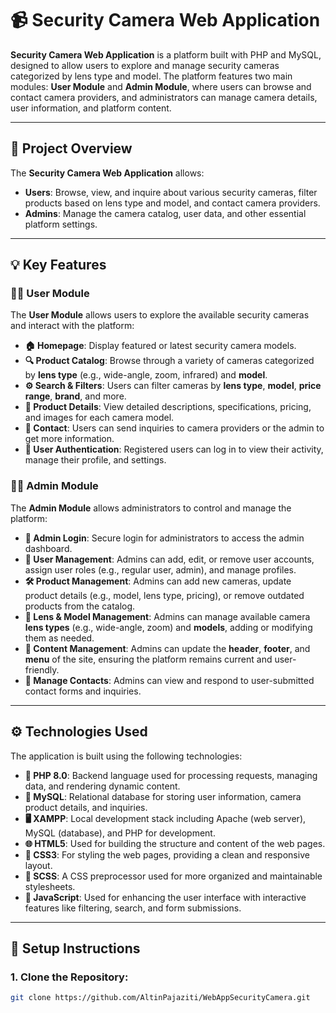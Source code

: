 # 📹 **Security Camera Web Application**

**Security Camera Web Application** is a platform built with PHP and MySQL, designed to allow users to explore and manage security cameras categorized by lens type and model. The platform features two main modules: **User Module** and **Admin Module**, where users can browse and contact camera providers, and administrators can manage camera details, user information, and platform content.

---

## 📝 **Project Overview**

The **Security Camera Web Application** allows:

- **Users**: Browse, view, and inquire about various security cameras, filter products based on lens type and model, and contact camera providers.
- **Admins**: Manage the camera catalog, user data, and other essential platform settings.

---

## 💡 **Key Features**

### **👨‍💻 User Module**
The **User Module** allows users to explore the available security cameras and interact with the platform:

- **🏠 Homepage**: Display featured or latest security camera models.
- **🔍 Product Catalog**: Browse through a variety of cameras categorized by **lens type** (e.g., wide-angle, zoom, infrared) and **model**.
- **⚙️ Search & Filters**: Users can filter cameras by **lens type**, **model**, **price range**, **brand**, and more.
- **📄 Product Details**: View detailed descriptions, specifications, pricing, and images for each camera model.
- **📩 Contact**: Users can send inquiries to camera providers or the admin to get more information.
- **🔐 User Authentication**: Registered users can log in to view their activity, manage their profile, and settings.

### **👩‍💻 Admin Module**
The **Admin Module** allows administrators to control and manage the platform:

- **🔑 Admin Login**: Secure login for administrators to access the admin dashboard.
- **👥 User Management**: Admins can add, edit, or remove user accounts, assign user roles (e.g., regular user, admin), and manage profiles.
- **🛠️ Product Management**: Admins can add new cameras, update product details (e.g., model, lens type, pricing), or remove outdated products from the catalog.
- **📐 Lens & Model Management**: Admins can manage available camera **lens types** (e.g., wide-angle, zoom) and **models**, adding or modifying them as needed.
- **📝 Content Management**: Admins can update the **header**, **footer**, and **menu** of the site, ensuring the platform remains current and user-friendly.
- **📩 Manage Contacts**: Admins can view and respond to user-submitted contact forms and inquiries.

---

## ⚙️ **Technologies Used**

The application is built using the following technologies:

- **🔧 PHP 8.0**: Backend language used for processing requests, managing data, and rendering dynamic content.
- **🐬 MySQL**: Relational database for storing user information, camera product details, and inquiries.
- **🖥️ XAMPP**: Local development stack including Apache (web server), MySQL (database), and PHP for development.
- **🌐 HTML5**: Used for building the structure and content of the web pages.
- **🎨 CSS3**: For styling the web pages, providing a clean and responsive layout.
- **🔄 SCSS**: A CSS preprocessor used for more organized and maintainable stylesheets.
- **📜 JavaScript**: Used for enhancing the user interface with interactive features like filtering, search, and form submissions.

---

## 🚀 **Setup Instructions**

### 1. **Clone the Repository**:
```bash
git clone https://github.com/AltinPajaziti/WebAppSecurityCamera.git
